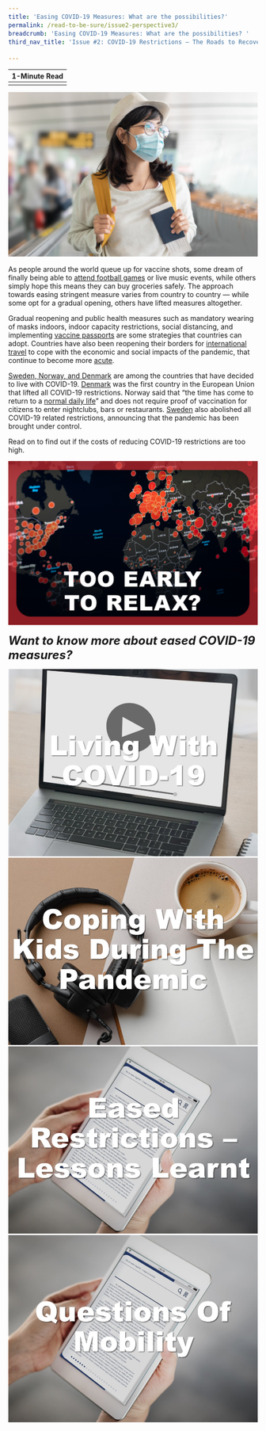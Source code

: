 ```yaml
---
title: 'Easing COVID-19 Measures: What are the possibilities?'
permalink: /read-to-be-sure/issue2-perspective3/
breadcrumb: 'Easing COVID-19 Measures: What are the possibilities? '
third_nav_title: 'Issue #2: COVID-19 Restrictions — The Roads to Recovery'

---
```


| **1-Minute Read** |
| :---------------: |
|                   |

![](../images/rtbs2-perspective3-notext.png)

As people around the world queue up for vaccine shots, some dream of finally being able to [attend football games](https://safe.menlosecurity.com/https:/www.bloomberg.com/news/articles/2021-11-02/premier-league-soccer-crowds-pack-stadiums-like-never-before) or live music events, while others simply hope this means they can buy groceries safely. The approach towards easing stringent measure varies from country to country — while some opt for a gradual opening, others have lifted measures altogether.  

 

Gradual reopening and public health measures such as mandatory wearing of masks indoors, indoor capacity restrictions, social distancing, and implementing [vaccine passports](https://theconversation.com/vaccine-passports-why-they-are-good-for-society-160419) are some strategies that countries can adopt. Countries have also been reopening their borders for [international travel](https://www.instituteforgovernment.org.uk/explainers/covid-international-travel-rules) to cope with the economic and social impacts of the pandemic, that continue to become more [acute](https://www.iata.org/en/programs/covid-19-resources-guidelines/reopening-borders-documents/).

 

[Sweden, Norway, and Denmark](https://www.newsweek.com/sweden-norway-lifting-covid-restrictions-spark-reactions-pundits-want-end-mandates-1634916) are among the countries that have decided to live with COVID-19. [Denmark](https://www.politico.eu/article/denmark-first-eu-lift-coronavirus-restrictions/) was the first country in the European Union that lifted all COVID-19 restrictions. Norway said that “the time has come to return to a [normal daily life](https://www.reuters.com/business/healthcare-pharmaceuticals/norway-end-coronavirus-related-restrictions-saturday-2021-09-24/)” and does not require proof of vaccination for citizens to enter nightclubs, bars or restaurants. [Sweden](https://www.aa.com.tr/en/europe/sweden-lifts-all-covid-19-restrictions/2378287) also abolished all COVID-19 related restrictions, announcing that the pandemic has been brought under control. 

 

Read on to find out if the costs of reducing COVID-19 restrictions are too high.

<div>
<div class="row is-multiline">
    <div class="col is-one-third-desktop is-one-third-tablet"></div>
    <div class="col is-half-desktop is-third-tablet">
<a href="/read-to-be-sure/issue2-perspective4/"><img src="../images/rtbs2-perspective4.png" alt="image 4"></a>
</div>
    <div class="col is-one-third-desktop is-one-third-tablet"></div>
</div>	
</div>



***<font size=5>Want to know more about eased COVID-19 measures?</font>***

<div>
<div class="row is-multiline">
    <div class="col is-half-desktop is-half-tablet">
<a href="https://royalsociety.org/science-events-and-lectures/2021/11/living-with-COVID-19/"><img src="../images/rtbs2-perspective3-watch1.jpg" alt="Living with COVID-19 – the conversation (video)"></a>
</div>
    <div class="col is-half-desktop is-half-tablet">
<a href="https://www.channelnewsasia.com/listen/heart-matter/COVID-19-vaccinations-kids-aged-5-11-unpacking-data-parental-fears-and-social-pressures-2322511"><img src="../images/rtbs2-perspective3-listen1.jpg" alt="Coping with kids during the pandemic (podcast)"></a>
</div>
    <div class="col is-half-desktop is-half-tablet">
<a href="https://www.thelancet.com/article/S0140-6736(20)32007-9/fulltext"><img src="../images/rtbs2-perspective3-read1.jpg" alt="Eased restrictions – lessons learnt"></a>
</div>
    <div class="col is-half-desktop is-half-tablet">
<a href="https://news.smu.edu.sg/news/2021/09/29/COVID-19-has-significantly-changed-singapores-commuting-patterns"><img src="../images/rtbs2-perspective3-read2.jpg" alt="Questions of mobility"></a>
</div>
</div>	
</div>




